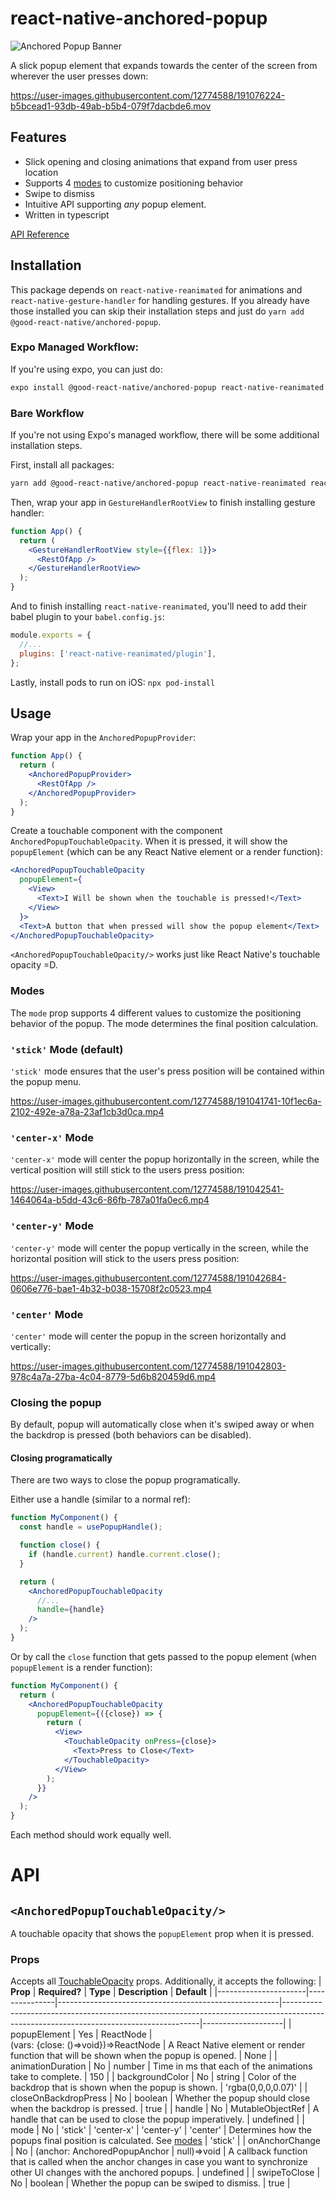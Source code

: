 # react-native-anchored-popup

![Anchored Popup Banner](https://user-images.githubusercontent.com/12774588/191040330-8244eeb0-84d7-4c8e-b24b-4de23dc81c25.png)

A slick popup element that expands towards the center of the screen from wherever the user presses down:

https://user-images.githubusercontent.com/12774588/191076224-b5bcead1-93db-49ab-b5b4-079f7dacbde6.mov

## Features

- Slick opening and closing animations that expand from user press location
- Supports 4 [modes](#modes) to customize positioning behavior
- Swipe to dismiss
- Intuitive API supporting _any_ popup element.
- Written in typescript

[API Reference](#api)

## Installation

This package depends on `react-native-reanimated` for animations and `react-native-gesture-handler` for handling gestures. If you already have those installed you can skip their installation steps and just do `yarn add @good-react-native/anchored-popup`.

### Expo Managed Workflow:

If you're using expo, you can just do:

```sh
expo install @good-react-native/anchored-popup react-native-reanimated react-native-gesture-handler
```

### Bare Workflow

If you're not using Expo's managed workflow, there will be some additional installation steps.

First, install all packages:

```sh
yarn add @good-react-native/anchored-popup react-native-reanimated react-native-gesture-handler
```

Then, wrap your app in `GestureHandlerRootView` to finish installing gesture handler:

```jsx
function App() {
  return (
    <GestureHandlerRootView style={{flex: 1}}>
      <RestOfApp />
    </GestureHandlerRootView>
  );
}
```

And to finish installing `react-native-reanimated`, you'll need to add their babel plugin to your `babel.config.js`:

```js
module.exports = {
  //...
  plugins: ['react-native-reanimated/plugin'],
};
```

Lastly, install pods to run on iOS:
`npx pod-install`

## Usage

Wrap your app in the `AnchoredPopupProvider`:

```jsx
function App() {
  return (
    <AnchoredPopupProvider>
      <RestOfApp />
    </AnchoredPopupProvider>
  );
}
```

Create a touchable component with the component `AnchoredPopupTouchableOpacity`. When it is pressed, it will show the `popupElement` (which can be any React Native element or a render function):

```jsx
<AnchoredPopupTouchableOpacity
  popupElement={
    <View>
      <Text>I Will be shown when the touchable is pressed!</Text>
    </View>
  }>
  <Text>A button that when pressed will show the popup element</Text>
</AnchoredPopupTouchableOpacity>
```

`<AnchoredPopupTouchableOpacity/>` works just like React Native's touchable opacity =D.

### Modes

The `mode` prop supports 4 different values to customize the positioning behavior of the popup. The mode determines the final position calculation.

### `'stick'` Mode (default)

`'stick'` mode ensures that the user's press position will be contained within the popup menu.

https://user-images.githubusercontent.com/12774588/191041741-10f1ec6a-2102-492e-a78a-23af1cb3d0ca.mp4

### `'center-x'` Mode

`'center-x'` mode will center the popup horizontally in the screen, while the vertical position will still stick to the users press position:

https://user-images.githubusercontent.com/12774588/191042541-1464064a-b5dd-43c6-86fb-787a01fa0ec6.mp4

### `'center-y'` Mode

`'center-y'` mode will center the popup vertically in the screen, while the horizontal position will stick to the users press position:

https://user-images.githubusercontent.com/12774588/191042684-0606e776-bae1-4b32-b038-15708f2c0523.mp4

### `'center'` Mode

`'center'` mode will center the popup in the screen horizontally and vertically:

https://user-images.githubusercontent.com/12774588/191042803-978c4a7a-27ba-4c04-8779-5d6b820459d6.mp4

### Closing the popup

By default, popup will automatically close when it's swiped away or when the backdrop is pressed (both behaviors can be disabled).

#### Closing programatically

There are two ways to close the popup programatically.

Either use a handle (similar to a normal ref):

```jsx
function MyComponent() {
  const handle = usePopupHandle();

  function close() {
    if (handle.current) handle.current.close();
  }

  return (
    <AnchoredPopupTouchableOpacity
      //...
      handle={handle}
    />
  );
}
```

Or by call the `close` function that gets passed to the popup element (when `popupElement` is a render function):

```jsx
function MyComponent() {
  return (
    <AnchoredPopupTouchableOpacity
      popupElement={({close}) => {
        return (
          <View>
            <TouchableOpacity onPress={close}>
              <Text>Press to Close</Text>
            </TouchableOpacity>
          </View>
        );
      }}
    />
  );
}
```

Each method should work equally well.

# API

## `<AnchoredPopupTouchableOpacity/>`

A touchable opacity that shows the `popupElement` prop when it is pressed.

### Props

Accepts all [TouchableOpacity](https://reactnative.dev/docs/touchableopacity) props. Additionally, it accepts the following:
| **Prop** | **Required?** | **Type** | **Description** | **Default** |
|----------------------|---------------|-------------------------------------------------------|---------------------------------------------------------------------------------------------------------------------------------------|--------------------|
| popupElement | Yes | ReactNode \| <br>(vars: {close: ()=>void})=>ReactNode | A React Native element or render function that will be shown when the popup is opened. | None |
| animationDuration | No | number | Time in ms that each of the animations take to complete. | 150 |
| backgroundColor | No | string | Color of the backdrop that is shown when the popup is shown. | 'rgba(0,0,0,0.07)' |
| closeOnBackdropPress | No | boolean | Whether the popup should close when the backdrop is pressed. | true |
| handle | No | MutableObjectRef<AnchoredPopupHandle> | A handle that can be used to close the popup imperatively. | undefined |
| mode | No | 'stick' \| 'center-x' \| 'center-y' \| 'center' | Determines how the popups final position is calculated. See [modes](#modes) | 'stick' |
| onAnchorChange | No | (anchor: AnchoredPopupAnchor \| null)=>void | A callback function that is called when the anchor changes in case you want to synchronize other UI changes with the anchored popups. | undefined |
| swipeToClose | No | boolean | Whether the popup can be swiped to dismiss. | true |
